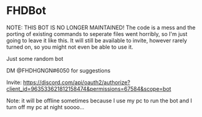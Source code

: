 # FHDBot
NOTE: THIS BOT IS NO LONGER MAINTAINED! The code is a mess and the porting of existing commands to seperate files went horribly, so I'm just going to leave it like this. It will still be available to invite, however rarely turned on, so you might not even be able to use it.

Just some random bot

DM @FHDHGNGN#6050 for suggestions

Invite: https://discord.com/api/oauth2/authorize?client_id=963533621812158474&permissions=67584&scope=bot

Note: it will be offline sometimes because I use my pc to run the bot and I turn off my pc at night soooo...
